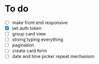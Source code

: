 # To do
- [ ] make front end responsive
- [x] jwt auth token
- [ ] group card view
- [ ] strong typing everything
- [ ] pagination
- [ ] create card form
- [ ] date and time picker repeat mechanism